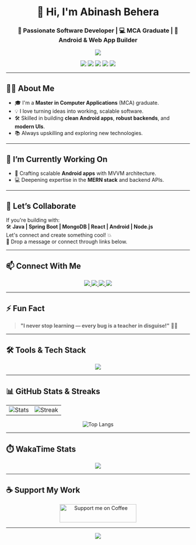 <h1 align="center">👋 Hi, I'm Abinash Behera</h1>
<h3 align="center">🚀 Passionate Software Developer | 💻 MCA Graduate | 📱 Android & Web App Builder</h3>

<p align="center">
  <img src="https://readme-typing-svg.herokuapp.com/?lines=Full-Stack+Developer;Android+App+Builder;Tech+Explorer;Always+Learning...&center=true&width=500&height=45&color=58A6FF&vCenter=true&size=22"/>
</p>

<p align="center">
  <img src="https://img.shields.io/badge/Java-ED8B00?style=for-the-badge&logo=java&logoColor=white"/>
  <img src="https://img.shields.io/badge/React-20232A?style=for-the-badge&logo=react&logoColor=61DAFB"/>
  <img src="https://img.shields.io/badge/Spring_Boot-6DB33F?style=for-the-badge&logo=spring-boot&logoColor=white"/>
  <img src="https://img.shields.io/badge/MongoDB-4EA94B?style=for-the-badge&logo=mongodb&logoColor=white"/>
  <img src="https://img.shields.io/badge/Android-3DDC84?style=for-the-badge&logo=android&logoColor=white"/>
</p>

---

## 👨‍💻 About Me  
- 🎓 I'm a **Master in Computer Applications** (MCA) graduate.  
- 💡 I love turning ideas into working, scalable software.  
- 🛠️ Skilled in building **clean Android apps**, **robust backends**, and **modern UIs**.  
- 📚 Always upskilling and exploring new technologies.

---

## 🔭 I’m Currently Working On  
- 📱 Crafting scalable **Android apps** with MVVM architecture.  
- 💻 Deepening expertise in the **MERN stack** and backend APIs.

---

## 🤝 Let’s Collaborate  
If you're building with:  
🛠️ **Java | Spring Boot | MongoDB | React | Android | Node.js**  
Let's connect and create something cool! 💥  
📩 Drop a message or connect through links below.

---

## 📫 Connect With Me  
<p align="center">
  <a href="mailto:abinashbehera9889@gmail.com">
    <img src="https://img.shields.io/badge/Gmail-D14836?style=for-the-badge&logo=gmail&logoColor=white"/>
  </a>
  <a href="https://github.com/lucky-world29" target="_blank">
    <img src="https://img.shields.io/badge/GitHub-100000?style=for-the-badge&logo=github&logoColor=white"/>
  </a>
  <a href="https://instagram.com/xir.rence" target="_blank">
    <img src="https://img.shields.io/badge/Instagram-E4405F?style=for-the-badge&logo=instagram&logoColor=white"/>
  </a>
  <a href="https://discord.com/users/729473858179956859" target="_blank">
    <img src="https://img.shields.io/badge/Discord-5865F2?style=for-the-badge&logo=discord&logoColor=white"/>
  </a>
</p>

---

## ⚡ Fun Fact  
> **"I never stop learning — every bug is a teacher in disguise!"** 🐞🚀

---

## 🛠️ Tools & Tech Stack
<p align="center">
  <img src="https://skillicons.dev/icons?i=java,spring,react,js,html,css,mongodb,nodejs,androidstudio,git,vscode,figma" />
</p>

---

## 📊 GitHub Stats & Streaks

<div align="center">
  <table>
    <tr>
      <td>
        <img src="https://github-readme-stats.vercel.app/api?username=lucky-world29&theme=onedark&show_icons=true&hide_border=true&count_private=true" alt="Stats"/>
      </td>
      <td>
        <img src="https://github-readme-streak-stats.herokuapp.com/?user=lucky-world29&theme=onedark&hide_border=true" alt="Streak"/>
      </td>
    </tr>
  </table>

  <img src="https://github-readme-stats.vercel.app/api/top-langs/?username=lucky-world29&theme=onedark&show_icons=true&hide_border=true&layout=compact" alt="Top Langs"/>
</div>

---

## ⏱️ WakaTime Stats
<p align="center">
  <img src="https://github-readme-stats.vercel.app/api/wakatime?username=lucky_world29&theme=onedark&hide_border=true"/>
</p>

---

## ☕ Support My Work

<p align="center">
  <a href="https://coff.ee/abinashbeh7" target="_blank">
    <img src="https://cdn.buymeacoffee.com/buttons/v2/default-yellow.png" alt="Support me on Coffee" width="210" height="50" >
  </a>
</p>

---

<!-- Footer -->
<p align="center">
  <img src="https://komarev.com/ghpvc/?username=lucky-world29&label=Profile+Views&color=brightgreen&style=flat"/>
</p>
